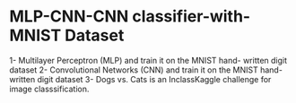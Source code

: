 # MLP-CNN-CNN classifier-with-MNIST Dataset
1- Multilayer Perceptron (MLP) and train it on the MNIST hand- written digit dataset
2- Convolutional Networks (CNN) and train it on the MNIST hand- written digit dataset
3- Dogs vs. Cats is an InclassKaggle challenge for image classsification.
